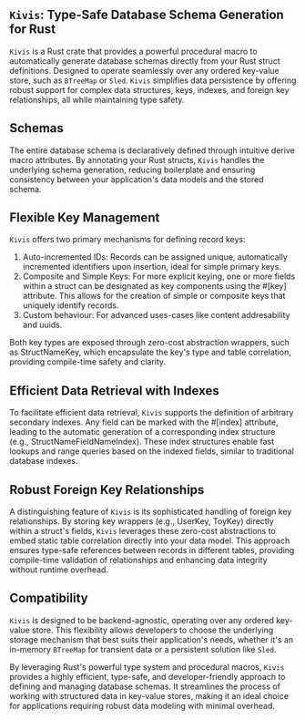 ## `Kivis`: Type-Safe Database Schema Generation for Rust

`Kivis` is a Rust crate that provides a powerful procedural macro to automatically generate database schemas directly from your Rust struct definitions. Designed to operate seamlessly over any ordered key-value store, such as `BTreeMap` or `Sled`. `Kivis` simplifies data persistence by offering robust support for complex data structures, keys, indexes, and foreign key relationships, all while maintaining type safety.

## Schemas

The entire database schema is declaratively defined through intuitive derive macro attributes. By annotating your Rust structs, `Kivis` handles the underlying schema generation, reducing boilerplate and ensuring consistency between your application's data models and the stored schema.

## Flexible Key Management

`Kivis` offers two primary mechanisms for defining record keys:

1. Auto-incremented IDs: Records can be assigned unique, automatically incremented identifiers upon insertion, ideal for simple primary keys.
2. Composite and Simple Keys: For more explicit keying, one or more fields within a struct can be designated as key components using the #[key] attribute. This allows for the creation of simple or composite keys that uniquely identify records.
3. Custom behaviour: For advanced uses-cases like content addresability and uuids.

Both key types are exposed through zero-cost abstraction wrappers, such as StructNameKey, which encapsulate the key's type and table correlation, providing compile-time safety and clarity.

## Efficient Data Retrieval with Indexes

To facilitate efficient data retrieval, `Kivis` supports the definition of arbitrary secondary indexes. Any field can be marked with the #[index] attribute, leading to the automatic generation of a corresponding index structure (e.g., StructNameFieldNameIndex). These index structures enable fast lookups and range queries based on the indexed fields, similar to traditional database indexes.

## Robust Foreign Key Relationships

A distinguishing feature of `Kivis` is its sophisticated handling of foreign key relationships. By storing key wrappers (e.g., UserKey, ToyKey) directly within a struct's fields, `Kivis` leverages these zero-cost abstractions to embed static table correlation directly into your data model. This approach ensures type-safe references between records in different tables, providing compile-time validation of relationships and enhancing data integrity without runtime overhead.

## Compatibility

`Kivis` is designed to be backend-agnostic, operating over any ordered key-value store. This flexibility allows developers to choose the underlying storage mechanism that best suits their application's needs, whether it's an in-memory `BTreeMap` for transient data or a persistent solution like `Sled`.

By leveraging Rust's powerful type system and procedural macros, `Kivis` provides a highly efficient, type-safe, and developer-friendly approach to defining and managing database schemas. It streamlines the process of working with structured data in key-value stores, making it an ideal choice for applications requiring robust data modeling with minimal overhead.
